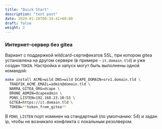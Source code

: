 ```yaml
---
title: "Quick Start"
description: "test post"
date: 2020-01-28T00:34:41+09:00
draft: false
weight: 2
---
```


### Интернет-сервер без gitea

Вариант c поддержкой wildcard-сертификатов SSL, при котором gitea установлена на другом сервере (в примере - `it.domain.tld`) и уже создан `TOKEN`. Настройка и запуск могут быть выполнены одной командой:
```bash
make install ACME=wild DNS=wild DCAPE_DOMAIN=srv1.domain.tld \
  TRAEFIK_ACME_EMAIL=admin@domain.tld \
  NARRA_GITEA_ORG=dcape \
  DRONE_ADMIN=dcapeadmin \
  PDNS_LISTEN=192.168.23.10:53 \
  GITEA=https://it.domain.tld \
  TOKEN=**token_from_gitea**
```
В `PDNS_LISTEN` порт изменен на стандартный (по умолчанию: 54) и задан ip, чтобы не возникало конфликта с локальным резолвером.
